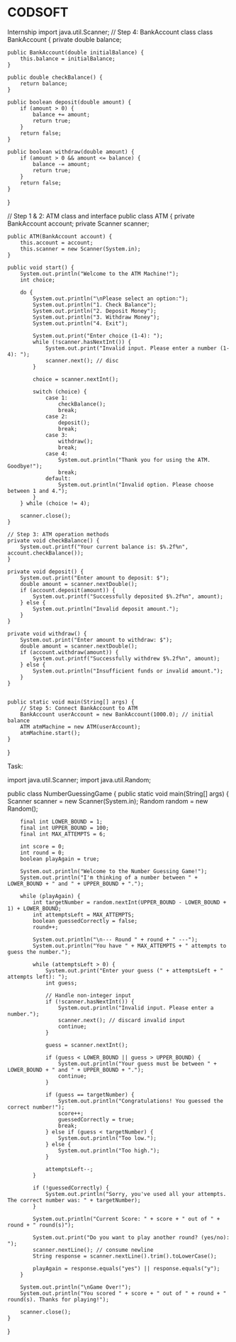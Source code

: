 # CODSOFT
Internship
import java.util.Scanner;
// Step 4: BankAccount class
class BankAccount {
    private double balance;

    public BankAccount(double initialBalance) {
        this.balance = initialBalance;
    }

    public double checkBalance() {
        return balance;
    }

    public boolean deposit(double amount) {
        if (amount > 0) {
            balance += amount;
            return true;
        }
        return false;
    }

    public boolean withdraw(double amount) {
        if (amount > 0 && amount <= balance) {
            balance -= amount;
            return true;
        }
        return false;
    }
}

// Step 1 & 2: ATM class and interface
public class ATM {
    private BankAccount account;
    private Scanner scanner;

    public ATM(BankAccount account) {
        this.account = account;
        this.scanner = new Scanner(System.in);
    }

    public void start() {
        System.out.println("Welcome to the ATM Machine!");
        int choice;

        do {
            System.out.println("\nPlease select an option:");
            System.out.println("1. Check Balance");
            System.out.println("2. Deposit Money");
            System.out.println("3. Withdraw Money");
            System.out.println("4. Exit");

            System.out.print("Enter choice (1-4): ");
            while (!scanner.hasNextInt()) {
                System.out.print("Invalid input. Please enter a number (1-4): ");
                scanner.next(); // disc
            }

            choice = scanner.nextInt();

            switch (choice) {
                case 1:
                    checkBalance();
                    break;
                case 2:
                    deposit();
                    break;
                case 3:
                    withdraw();
                    break;
                case 4:
                    System.out.println("Thank you for using the ATM. Goodbye!");
                    break;
                default:
                    System.out.println("Invalid option. Please choose between 1 and 4.");
            }
        } while (choice != 4);

        scanner.close();
    }

    // Step 3: ATM operation methods
    private void checkBalance() {
        System.out.printf("Your current balance is: $%.2f%n", account.checkBalance());
    }

    private void deposit() {
        System.out.print("Enter amount to deposit: $");
        double amount = scanner.nextDouble();
        if (account.deposit(amount)) {
            System.out.printf("Successfully deposited $%.2f%n", amount);
        } else {
            System.out.println("Invalid deposit amount.");
        }
    }

    private void withdraw() {
        System.out.print("Enter amount to withdraw: $");
        double amount = scanner.nextDouble();
        if (account.withdraw(amount)) {
            System.out.printf("Successfully withdrew $%.2f%n", amount);
        } else {
            System.out.println("Insufficient funds or invalid amount.");
        }
    }

    
    public static void main(String[] args) {
        // Step 5: Connect BankAccount to ATM
        BankAccount userAccount = new BankAccount(1000.0); // initial balance
        ATM atmMachine = new ATM(userAccount);
        atmMachine.start();
    }
}


Task: 

import java.util.Scanner;
import java.util.Random;

public class NumberGuessingGame {
    public static void main(String[] args) {
        Scanner scanner = new Scanner(System.in);
        Random random = new Random();

        final int LOWER_BOUND = 1;
        final int UPPER_BOUND = 100;
        final int MAX_ATTEMPTS = 6;

        int score = 0;
        int round = 0;
        boolean playAgain = true;

        System.out.println("Welcome to the Number Guessing Game!");
        System.out.println("I'm thinking of a number between " + LOWER_BOUND + " and " + UPPER_BOUND + ".");

        while (playAgain) {
            int targetNumber = random.nextInt(UPPER_BOUND - LOWER_BOUND + 1) + LOWER_BOUND;
            int attemptsLeft = MAX_ATTEMPTS;
            boolean guessedCorrectly = false;
            round++;

            System.out.println("\n--- Round " + round + " ---");
            System.out.println("You have " + MAX_ATTEMPTS + " attempts to guess the number.");

            while (attemptsLeft > 0) {
                System.out.print("Enter your guess (" + attemptsLeft + " attempts left): ");
                int guess;

                // Handle non-integer input
                if (!scanner.hasNextInt()) {
                    System.out.println("Invalid input. Please enter a number.");
                    scanner.next(); // discard invalid input
                    continue;
                }

                guess = scanner.nextInt();

                if (guess < LOWER_BOUND || guess > UPPER_BOUND) {
                    System.out.println("Your guess must be between " + LOWER_BOUND + " and " + UPPER_BOUND + ".");
                    continue;
                }

                if (guess == targetNumber) {
                    System.out.println("Congratulations! You guessed the correct number!");
                    score++;
                    guessedCorrectly = true;
                    break;
                } else if (guess < targetNumber) {
                    System.out.println("Too low.");
                } else {
                    System.out.println("Too high.");
                }

                attemptsLeft--;
            }

            if (!guessedCorrectly) {
                System.out.println("Sorry, you've used all your attempts. The correct number was: " + targetNumber);
            }

            System.out.println("Current Score: " + score + " out of " + round + " round(s)");

            System.out.print("Do you want to play another round? (yes/no): ");
            scanner.nextLine(); // consume newline
            String response = scanner.nextLine().trim().toLowerCase();

            playAgain = response.equals("yes") || response.equals("y");
        }

        System.out.println("\nGame Over!");
        System.out.println("You scored " + score + " out of " + round + " round(s). Thanks for playing!");

        scanner.close();
    }
}











